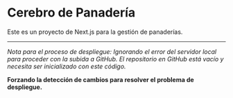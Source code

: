 # Cerebro de Panadería

Este es un proyecto de Next.js para la gestión de panaderías.

---
*Nota para el proceso de despliegue: Ignorando el error del servidor local para proceder con la subida a GitHub. El repositorio en GitHub está vacío y necesita ser inicializado con este código.*

**Forzando la detección de cambios para resolver el problema de despliegue.**
